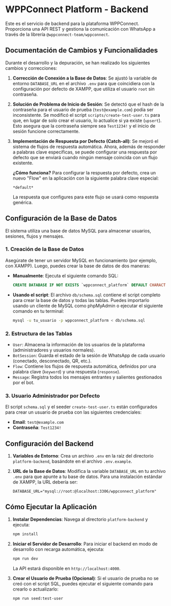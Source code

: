 # WPPConnect Platform - Backend

Este es el servicio de backend para la plataforma WPPConnect. Proporciona una API REST y gestiona la comunicación con WhatsApp a través de la librería `@wppconnect-team/wppconnect`.

## Documentación de Cambios y Funcionalidades

Durante el desarrollo y la depuración, se han realizado los siguientes cambios y correcciones:

1.  **Corrección de Conexión a la Base de Datos**: Se ajustó la variable de entorno `DATABASE_URL` en el archivo `.env` para que coincidiera con la configuración por defecto de XAMPP, que utiliza el usuario `root` sin contraseña.

2.  **Solución de Problema de Inicio de Sesión**: Se detectó que el hash de la contraseña para el usuario de prueba (`test@example.com`) podía ser inconsistente. Se modificó el script `scripts/create-test-user.ts` para que, en lugar de solo crear el usuario, lo actualice si ya existe (`upsert`). Esto asegura que la contraseña siempre sea `Test1234!` y el inicio de sesión funcione correctamente.

3.  **Implementación de Respuesta por Defecto (Catch-all)**: Se mejoró el sistema de flujos de respuesta automática. Ahora, además de responder a palabras clave específicas, se puede configurar una respuesta por defecto que se enviará cuando ningún mensaje coincida con un flujo existente.

    **¿Cómo funciona?**
    Para configurar la respuesta por defecto, crea un nuevo "Flow" en la aplicación con la siguiente palabra clave especial:

    ```
    *default*
    ```

    La respuesta que configures para este flujo se usará como respuesta genérica.

## Configuración de la Base de Datos

El sistema utiliza una base de datos MySQL para almacenar usuarios, sesiones, flujos y mensajes.

### 1. Creación de la Base de Datos

Asegúrate de tener un servidor MySQL en funcionamiento (por ejemplo, con XAMPP). Luego, puedes crear la base de datos de dos maneras:

- **Manualmente**: Ejecuta el siguiente comando SQL:
  ```sql
  CREATE DATABASE IF NOT EXISTS `wppconnect_platform` DEFAULT CHARACTER SET utf8mb4 DEFAULT COLLATE utf8mb4_unicode_ci;
  ```
- **Usando el script**: El archivo `db/schema.sql` contiene el script completo para crear la base de datos y todas las tablas. Puedes importarlo usando un cliente de MySQL como phpMyAdmin o ejecutar el siguiente comando en tu terminal:
  ```bash
  mysql -u tu_usuario -p wppconnect_platform < db/schema.sql
  ```

### 2. Estructura de las Tablas

- `User`: Almacena la información de los usuarios de la plataforma (administradores y usuarios normales).
- `BotSession`: Guarda el estado de la sesión de WhatsApp de cada usuario (conectado, desconectado, QR, etc.).
- `Flow`: Contiene los flujos de respuesta automática, definidos por una palabra clave (`keyword`) y una respuesta (`response`).
- `Message`: Registra todos los mensajes entrantes y salientes gestionados por el bot.

### 3. Usuario Administrador por Defecto

El script `schema.sql` y el seeder `create-test-user.ts` están configurados para crear un usuario de prueba con las siguientes credenciales:

- **Email**: `test@example.com`
- **Contraseña**: `Test1234!`

## Configuración del Backend

1.  **Variables de Entorno**: Crea un archivo `.env` en la raíz del directorio `platform-backend`, basándote en el archivo `.env.example`.

2.  **URL de la Base de Datos**: Modifica la variable `DATABASE_URL` en tu archivo `.env` para que apunte a tu base de datos. Para una instalación estándar de XAMPP, la URL debería ser:
    ```
    DATABASE_URL="mysql://root:@localhost:3306/wppconnect_platform"
    ```

## Cómo Ejecutar la Aplicación

1.  **Instalar Dependencias**: Navega al directorio `platform-backend` y ejecuta:

    ```bash
    npm install
    ```

2.  **Iniciar el Servidor de Desarrollo**: Para iniciar el backend en modo de desarrollo con recarga automática, ejecuta:

    ```bash
    npm run dev
    ```

    La API estará disponible en `http://localhost:4000`.

3.  **Crear el Usuario de Prueba (Opcional)**: Si el usuario de prueba no se creó con el script SQL, puedes ejecutar el siguiente comando para crearlo o actualizarlo:
    ```bash
    npm run seed:test-user
    ```

